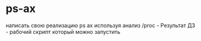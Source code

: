 # ps-ax
написать свою реализацию ps ax используя анализ /proc - Результат ДЗ - рабочий скрипт который можно запустить
